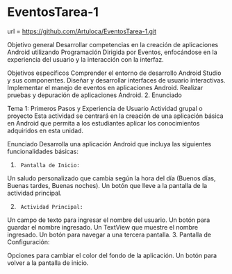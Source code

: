 # EventosTarea-1

url = https://github.com/Artuloca/EventosTarea-1.git

Objetivo general
Desarrollar competencias en la creación de aplicaciones Android utilizando Programación Dirigida por Eventos, enfocándose en la experiencia del usuario y la interacción con la interfaz.

Objetivos específicos
Comprender el entorno de desarrollo Android Studio y sus componentes.
Diseñar y desarrollar interfaces de usuario interactivas.
Implementar el manejo de eventos en aplicaciones Android.
Realizar pruebas y depuración de aplicaciones Android.
2.   Enunciado

Tema 1: Primeros Pasos y Experiencia de Usuario
Actividad grupal o proyecto
Esta actividad se centrará en la creación de una aplicación básica en Android que permita a los estudiantes aplicar los conocimientos adquiridos en esta unidad.

Enunciado
Desarrolla una aplicación Android que incluya las siguientes funcionalidades básicas:

1.      Pantalla de Inicio:

Un saludo personalizado que cambia según la hora del día (Buenos días, Buenas tardes, Buenas noches).
Un botón que lleve a la pantalla de la actividad principal.

2.      Actividad Principal:

Un campo de texto para ingresar el nombre del usuario.
Un botón para guardar el nombre ingresado.
Un TextView que muestre el nombre ingresado.
Un botón para navegar a una tercera pantalla.
3.      Pantalla de Configuración:

Opciones para cambiar el color del fondo de la aplicación.
Un botón para volver a la pantalla de inicio.

